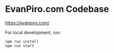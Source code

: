 # EvanPiro.com Codebase

https://evanpiro.com/

For local development, run:
```
npm run install
npm run start
```
